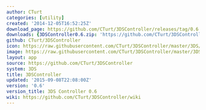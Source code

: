 ```yaml
---
author: CTurt
categories: [utility]
created: '2014-12-05T16:52:25Z'
download_page: https://github.com/CTurt/3DSController/releases/tag/0.6
downloads: {3DSController0.6.zip: 'https://github.com/CTurt/3DSController/releases/download/0.6/3DSController0.6.zip'}
github: CTurt/3DSController
icon: https://raw.githubusercontent.com/CTurt/3DSController/master/3DS/cxi/icon48x48.png
image: https://raw.githubusercontent.com/CTurt/3DSController/master/3DS/cxi/banner.png
layout: app
source: https://github.com/CTurt/3DSController
system: 3DS
title: 3DSController
updated: '2015-09-08T22:08:00Z'
version: '0.6'
version_title: 3DS Controller 0.6
wiki: https://github.com/CTurt/3DSController/wiki
---
```

